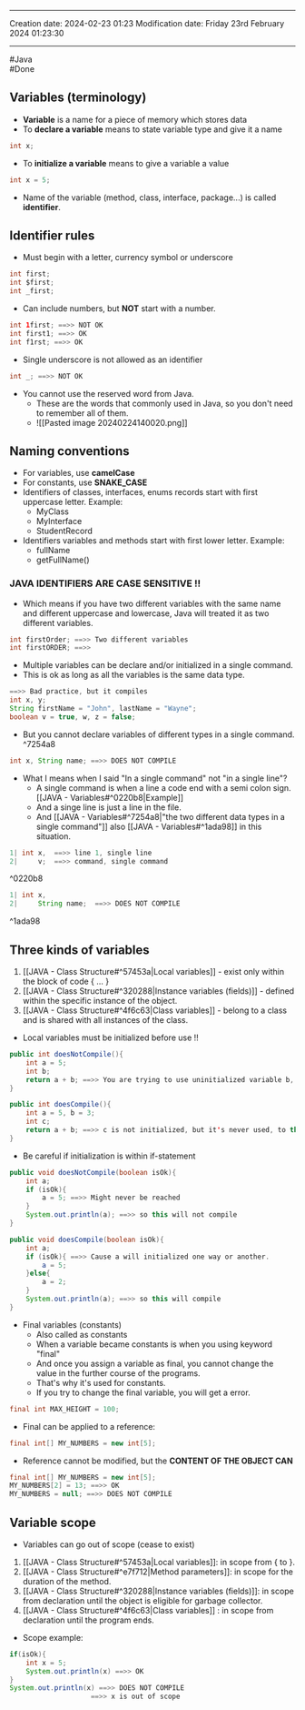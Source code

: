 
----
Creation date: 2024-02-23 01:23
Modification date: Friday 23rd February 2024 01:23:30

----

#Java  
#Done 

## Variables (terminology)

- **Variable** is a name for a piece of memory which stores data
- To **declare a variable** means to state variable type and give it a name
```java
int x;
```
- To **initialize a variable** means to give a variable a value
```java
int x = 5;
```

- Name of the variable (method, class, interface, package...) is called **identifier**.
## Identifier rules

- Must begin with a letter, currency symbol or underscore 
```java
int first;
int $first;
int _first;
```
- Can include numbers, but **NOT** start with a number.
```java
int 1first; ==>> NOT OK
int first1; ==>> OK
int f1rst; ==>> OK
```
- Single underscore is not allowed as an identifier
```java
int _; ==>> NOT OK
```
- You cannot use the reserved word from Java.
	- These are the words that commonly used in Java, so you don't need to remember all of them.
	- ![[Pasted image 20240224140020.png]]

## Naming conventions

- For variables, use **camelCase**
- For constants, use **SNAKE_CASE**
- Identifiers of classes, interfaces, enums records start with first uppercase letter. Example:
	- MyClass
	- MyInterface
	- StudentRecord
- Identifiers variables and methods start with first lower letter. Example:
	- fullName
	- getFullName()
### JAVA IDENTIFIERS ARE CASE SENSITIVE !!
- Which means if you have two different variables with the same name and different uppercase and lowercase, Java will treated it as two different variables.
```java
int firstOrder; ==>> Two different variables
int firstORDER; ==>>
```
- Multiple variables can be declare and/or initialized in a single command.
- This is ok as long as all the variables is the same data type.
```java
==>> Bad practice, but it compiles
int x, y; 
String firstName = "John", lastName = "Wayne";
boolean v = true, w, z = false;
```
- But you cannot declare variables of different types in a single command. ^7254a8
```java
int x, String name; ==>> DOES NOT COMPILE
```
- What I means when I said "In a single command" not "in a single line"?
	- A single command is when a line a code end with a semi colon sign. [[JAVA - Variables#^0220b8|Example]]
	- And a singe line is just a line in the file.
	- And [[JAVA - Variables#^7254a8|"the two different data types in a single command"]] also [[JAVA - Variables#^1ada98]] in this situation.
```java
1| int x,  ==>> line 1, single line
2|     v;  ==>> command, single command
```
^0220b8
```java
1| int x,            
2|     String name;  ==>> DOES NOT COMPILE
```
^1ada98
## Three kinds of variables

1. [[JAVA - Class Structure#^57453a|Local variables]] - exist only within the block of code { ... }
2. [[JAVA - Class Structure#^320288|Instance variables (fields)]] -  defined within the specific instance of the object.
3. [[JAVA - Class Structure#^4f6c63|Class variables]] - belong to a class and is shared with all instances of the class.

- Local variables must be initialized before use !!
```java
public int doesNotCompile(){
	int a = 5;
	int b;
	return a + b; ==>> You are trying to use uninitialized variable b, so it won't compile
}
```

```java
public int doesCompile(){
	int a = 5, b = 3;
	int c;
	return a + b; ==>> c is not initialized, but it's never used, to this code compiles
}
```

- Be careful if initialization is within if-statement
```java
public void doesNotCompile(boolean isOk){
	int a;
	if (isOk){
		a = 5; ==>> Might never be reached
	}
	System.out.println(a); ==>> so this will not compile
}
```
```java
public void doesCompile(boolean isOk){
	int a;
	if (isOk){ ==>> Cause a will initialized one way or another.
		a = 5; 
	}else{
		a = 2;
	}
	System.out.println(a); ==>> so this will compile
}
```

- Final variables (constants)
	- Also called as constants
	- When a variable became constants is when you using keyword "final"
	- And once you assign a variable as final, you cannot change the value in the further course of the programs.
	- That's why it's used for constants.
	- If you try to change the final variable, you will get a error.

```java
final int MAX_HEIGHT = 100;
```

- Final can be applied to a reference:
```java
final int[] MY_NUMBERS = new int[5];
```

- Reference cannot be modified, but the **CONTENT OF THE OBJECT CAN**
```java
final int[] MY_NUMBERS = new int[5];
MY_NUMBERS[2] = 13; ==>> OK
MY_NUMBERS = null; ==>> DOES NOT COMPILE
```

## Variable scope

- Variables can go out of scope (cease to exist)

1. [[JAVA - Class Structure#^57453a|Local variables]]: in scope from { to }.
2. [[JAVA - Class Structure#^e7f712|Method parameters]]: in scope for the duration of the method.
3. [[JAVA - Class Structure#^320288|Instance variables (fields)]]: in scope from declaration until the object is eligible for garbage collector.
4. [[JAVA - Class Structure#^4f6c63|Class variables]] : in scope from declaration until the program ends.

- Scope example:
```java
if(isOk){
	int x = 5;
	System.out.println(x) ==>> OK
}
System.out.println(x) ==>> DOES NOT COMPILE
					==>> x is out of scope
```

